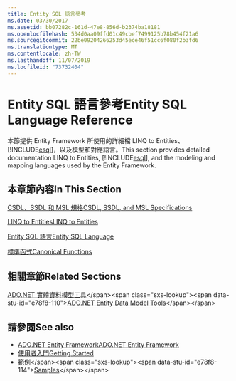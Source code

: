 ```yaml
---
title: Entity SQL 語言參考
ms.date: 03/30/2017
ms.assetid: bb07282c-161d-47e8-856d-b2374ba18181
ms.openlocfilehash: 534d0aa09ffd01c49cbef7499125b78b454f21a6
ms.sourcegitcommit: 22be09204266253d45ece46f51cc6f080f2b3fd6
ms.translationtype: MT
ms.contentlocale: zh-TW
ms.lasthandoff: 11/07/2019
ms.locfileid: "73732404"
---
```

# <a name="entity-sql-language-reference"></a><span data-ttu-id="e78f8-102">Entity SQL 語言參考</span><span class="sxs-lookup"><span data-stu-id="e78f8-102">Entity SQL Language Reference</span></span>
<span data-ttu-id="e78f8-103">本節提供 Entity Framework 所使用的詳細檔 LINQ to Entities、[!INCLUDE[esql](../../../../../../includes/esql-md.md)]，以及模型和對應語言。</span><span class="sxs-lookup"><span data-stu-id="e78f8-103">This section provides detailed documentation LINQ to Entities, [!INCLUDE[esql](../../../../../../includes/esql-md.md)], and the modeling and mapping languages used by the Entity Framework.</span></span>
  
## <a name="in-this-section"></a><span data-ttu-id="e78f8-104">本章節內容</span><span class="sxs-lookup"><span data-stu-id="e78f8-104">In This Section</span></span>  
 [<span data-ttu-id="e78f8-105">CSDL、SSDL 和 MSL 規格</span><span class="sxs-lookup"><span data-stu-id="e78f8-105">CSDL, SSDL, and MSL Specifications</span></span>](/ef/ef6/modeling/designer/advanced/edmx/csdl-spec)  
  
 [<span data-ttu-id="e78f8-106">LINQ to Entities</span><span class="sxs-lookup"><span data-stu-id="e78f8-106">LINQ to Entities</span></span>](linq-to-entities.md)  
  
 [<span data-ttu-id="e78f8-107">Entity SQL 語言</span><span class="sxs-lookup"><span data-stu-id="e78f8-107">Entity SQL Language</span></span>](entity-sql-language.md)  
  
 [<span data-ttu-id="e78f8-108">標準函式</span><span class="sxs-lookup"><span data-stu-id="e78f8-108">Canonical Functions</span></span>](index.md)  
  
## <a name="related-sections"></a><span data-ttu-id="e78f8-109">相關章節</span><span class="sxs-lookup"><span data-stu-id="e78f8-109">Related Sections</span></span>  
 <span data-ttu-id="e78f8-110">[ADO.NET 實體資料模型工具](https://docs.microsoft.com/previous-versions/dotnet/netframework-4.0/bb399249(v=vs.100))</span><span class="sxs-lookup"><span data-stu-id="e78f8-110">[ADO.NET Entity Data Model Tools](https://docs.microsoft.com/previous-versions/dotnet/netframework-4.0/bb399249(v=vs.100))</span></span>  
  
## <a name="see-also"></a><span data-ttu-id="e78f8-111">請參閱</span><span class="sxs-lookup"><span data-stu-id="e78f8-111">See also</span></span>

- [<span data-ttu-id="e78f8-112">ADO.NET Entity Framework</span><span class="sxs-lookup"><span data-stu-id="e78f8-112">ADO.NET Entity Framework</span></span>](../index.md)
- [<span data-ttu-id="e78f8-113">使用者入門</span><span class="sxs-lookup"><span data-stu-id="e78f8-113">Getting Started</span></span>](../getting-started.md)
- <span data-ttu-id="e78f8-114">[範例](https://docs.microsoft.com/previous-versions/dotnet/netframework-4.0/bb738547(v=vs.100))</span><span class="sxs-lookup"><span data-stu-id="e78f8-114">[Samples](https://docs.microsoft.com/previous-versions/dotnet/netframework-4.0/bb738547(v=vs.100))</span></span>
